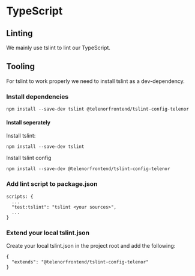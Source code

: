 # TypeScript

## Linting
We mainly use tslint to lint our TypeScript.

## Tooling
For tslint to work properly we need to install tslint as a dev-dependency.

### Install dependencies

```
npm install --save-dev tslint @telenorfrontend/tslint-config-telenor
```

#### Install seperately
Install tslint:
```
npm install --save-dev tslint
```

Install tslint config
```
npm install --save-dev @telenorfrontend/tslint-config-telenor
```

### Add lint script to package.json

```
scripts: {
  ...
  "test:tslint": "tslint <your sources>",
  ...
}
```
### Extend your local tslint.json

Create your local tslint.json in the project root and add the following:

```
{
  "extends": "@telenorfrontend/tslint-config-telenor"
}

```
